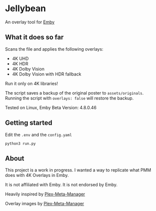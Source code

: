 # Jellybean
An overlay tool for [Emby](https://emby.media/)

## What it does so far
Scans the file and applies the following overlays: 

- 4K UHD
- 4K HDR
- 4K Dolby Vision
- 4K Dolby Vision with HDR fallback

Run it only on 4K libraries!

The script saves a backup of the original poster to `assets/originals`. Running the script with `overlays: false` will restore the backup.

Tested on Linux, Emby Beta Version: 4.8.0.46
## Getting started

Edit the `.env` and the `config.yaml`

``` 
python3 run.py
```

## About
This project is a work in progress. I wanted a way to replicate what PMM does with 4K Overlays in Emby.

It is not affiliated with Emby. It is not endorsed by Emby.

Heavily inspired by [Plex-Meta-Manager](https://github.com/meisnate12/Plex-Meta-Manager)

Overlay images by [Plex-Meta-Manager](https://github.com/meisnate12/Plex-Meta-Manager)
